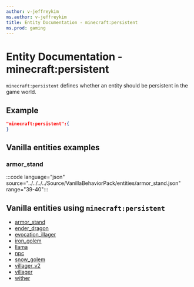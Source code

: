 ```yaml
---
author: v-jeffreykim
ms.author: v-jeffreykim
title: Entity Documentation - minecraft:persistent
ms.prod: gaming
---
```


# Entity Documentation - minecraft:persistent

`minecraft:persistent` defines whether an entity should be persistent in the game world.

## Example

```json
"minecraft:persistent":{
}
```

## Vanilla entities examples

### armor_stand

:::code language="json" source="../../../../Source/VanillaBehaviorPack/entities/armor_stand.json" range="39-40":::

## Vanilla entities using `minecraft:persistent`

- [armor_stand](../../../../Source/VanillaBehaviorPack_Snippets/entities/armor_stand.md)
- [ender_dragon](../../../../Source/VanillaBehaviorPack_Snippets/entities/ender_dragon.md)
- [evocation_illager](../../../../Source/VanillaBehaviorPack_Snippets/entities/evocation_illager.md)
- [iron_golem](../../../../Source/VanillaBehaviorPack_Snippets/entities/iron_golem.md)
- [llama](../../../../Source/VanillaBehaviorPack_Snippets/entities/llama.md)
- [npc](../../../../Source/VanillaBehaviorPack_Snippets/entities/npc.md)
- [snow_golem](../../../../Source/VanillaBehaviorPack_Snippets/entities/snow_golem.md)
- [villager_v2](../../../../Source/VanillaBehaviorPack_Snippets/entities/villager_v2.md)
- [villager](../../../../Source/VanillaBehaviorPack_Snippets/entities/villager.md)
- [wither](../../../../Source/VanillaBehaviorPack_Snippets/entities/wither.md)
